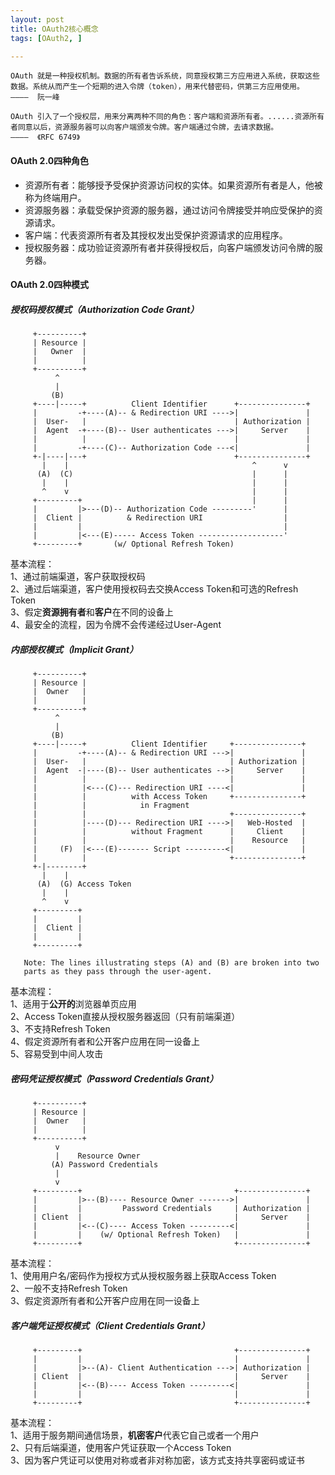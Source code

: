 ```yaml
---
layout: post
title: OAuth2核心概念
tags: [OAuth2, ]

---
```


```
OAuth 就是一种授权机制。数据的所有者告诉系统，同意授权第三方应用进入系统，获取这些数据。系统从而产生一个短期的进入令牌（token），用来代替密码，供第三方应用使用。  
————  阮一峰  

OAuth 引入了一个授权层，用来分离两种不同的角色：客户端和资源所有者。......资源所有者同意以后，资源服务器可以向客户端颁发令牌。客户端通过令牌，去请求数据。  
————  《RFC 6749》
```

#### OAuth 2.0四种角色
+ 资源所有者：能够授予受保护资源访问权的实体。如果资源所有者是人，他被称为终端用户。  
+ 资源服务器：承载受保护资源的服务器，通过访问令牌接受并响应受保护的资源请求。  
+ 客户端：代表资源所有者及其授权发出受保护资源请求的应用程序。  
+ 授权服务器：成功验证资源所有者并获得授权后，向客户端颁发访问令牌的服务器。  



#### OAuth 2.0四种模式
##### 授权码授权模式（Authorization Code Grant）
```
     +----------+
     | Resource |
     |   Owner  |
     |          |
     +----------+
          ^
          |
         (B)
     +----|-----+          Client Identifier      +---------------+
     |         -+----(A)-- & Redirection URI ---->|               |
     |  User-   |                                 | Authorization |
     |  Agent  -+----(B)-- User authenticates --->|     Server    |
     |          |                                 |               |
     |         -+----(C)-- Authorization Code ---<|               |
     +-|----|---+                                 +---------------+
       |    |                                         ^      v
      (A)  (C)                                        |      |
       |    |                                         |      |
       ^    v                                         |      |
     +---------+                                      |      |
     |         |>---(D)-- Authorization Code ---------'      |
     |  Client |          & Redirection URI                  |
     |         |                                             |
     |         |<---(E)----- Access Token -------------------'
     +---------+       (w/ Optional Refresh Token)
```
基本流程：  
1、通过前端渠道，客户获取授权码  
2、通过后端渠道，客户使用授权码去交换Access Token和可选的Refresh Token  
3、假定**资源拥有者**和**客户**在不同的设备上  
4、最安全的流程，因为令牌不会传递经过User-Agent  



##### 内部授权模式（Implicit Grant）
```
     +----------+
     | Resource |
     |  Owner   |
     |          |
     +----------+
          ^
          |
         (B)
     +----|-----+          Client Identifier     +---------------+
     |         -+----(A)-- & Redirection URI --->|               |
     |  User-   |                                | Authorization |
     |  Agent  -|----(B)-- User authenticates -->|     Server    |
     |          |                                |               |
     |          |<---(C)--- Redirection URI ----<|               |
     |          |          with Access Token     +---------------+
     |          |            in Fragment
     |          |                                +---------------+
     |          |----(D)--- Redirection URI ---->|   Web-Hosted  |
     |          |          without Fragment      |     Client    |
     |          |                                |    Resource   |
     |     (F)  |<---(E)------- Script ---------<|               |
     |          |                                +---------------+
     +-|--------+
       |    |
      (A)  (G) Access Token
       |    |
       ^    v
     +---------+
     |         |
     |  Client |
     |         |
     +---------+

   Note: The lines illustrating steps (A) and (B) are broken into two
   parts as they pass through the user-agent.
```
基本流程：  
1、适用于**公开的**浏览器单页应用  
2、Access Token直接从授权服务器返回（只有前端渠道）  
3、不支持Refresh Token  
4、假定资源所有者和公开客户应用在同一设备上  
5、容易受到中间人攻击  



##### 密码凭证授权模式（Password Credentials Grant）
```
     +----------+
     | Resource |
     |  Owner   |
     |          |
     +----------+
          v
          |    Resource Owner
         (A) Password Credentials
          |
          v
     +---------+                                  +---------------+
     |         |>--(B)---- Resource Owner ------->|               |
     |         |         Password Credentials     | Authorization |
     | Client  |                                  |     Server    |
     |         |<--(C)---- Access Token ---------<|               |
     |         |    (w/ Optional Refresh Token)   |               |
     +---------+                                  +---------------+
```
基本流程：  
1、使用用户名/密码作为授权方式从授权服务器上获取Access Token  
2、一般不支持Refresh Token  
3、假定资源所有者和公开客户应用在同一设备上  



##### 客户端凭证授权模式（Client Credentials Grant）
```
     +---------+                                  +---------------+
     |         |                                  |               |
     |         |>--(A)- Client Authentication --->| Authorization |
     | Client  |                                  |     Server    |
     |         |<--(B)---- Access Token ---------<|               |
     |         |                                  |               |
     +---------+                                  +---------------+
```
基本流程：  
1、适用于服务期间通信场景，**机密客户**代表它自己或者一个用户  
2、只有后端渠道，使用客户凭证获取一个Access Token  
3、因为客户凭证可以使用对称或者非对称加密，该方式支持共享密码或证书  